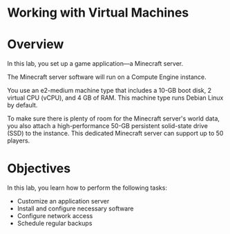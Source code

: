 # Working with Virtual Machines

# **Overview**

In this lab, you set up a game application—a Minecraft server.

The Minecraft server software will run on a Compute Engine instance.

You use an e2-medium machine type that includes a 10-GB boot disk, 2 virtual CPU (vCPU), and 4 GB of RAM. This machine type runs Debian Linux by default.

To make sure there is plenty of room for the Minecraft server's world data, you also attach a high-performance 50-GB persistent solid-state drive (SSD) to the instance. This dedicated Minecraft server can support up to 50 players.

# **Objectives**

In this lab, you learn how to perform the following tasks:

- Customize an application server
- Install and configure necessary software
- Configure network access
- Schedule regular backups